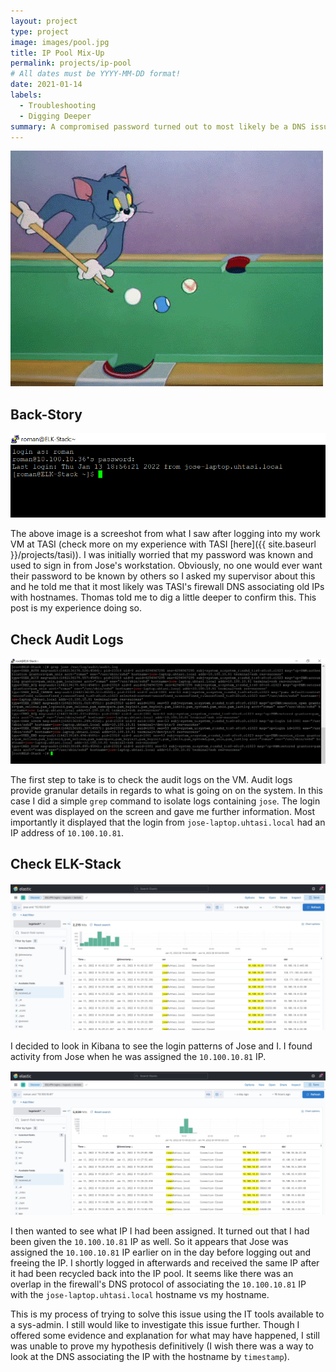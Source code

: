 ```yaml
---
layout: project
type: project
image: images/pool.jpg
title: IP Pool Mix-Up
permalink: projects/ip-pool
# All dates must be YYYY-MM-DD format!
date: 2021-01-14
labels:
  - Troubleshooting
  - Digging Deeper
summary: A compromised password turned out to most likely be a DNS issue resulting from recycled VPN IPs. 
---
```

<img class="ui image" src="../images/pool.gif">

## Back-Story
<img class="ui image" src="../images/jose-login.png">

The above image is a screeshot from what I saw after logging into my work VM at TASI (check more on my experience with TASI [here]({{ site.baseurl }}/projects/tasi)). I was initially worried that my password was known and used to sign in from Jose's workstation. Obviously, no one would ever want their password to be known by others so I asked my supervisor about this and he told me that it most likely was TASI's firewall DNS associating old IPs with hostnames. Thomas told me to dig a little deeper to confirm this. This post is my experience doing so.

## Check Audit Logs
<img class="ui image" src="../images/audit-log.png">

The first step to take is to check the audit logs on the VM. Audit logs provide granular details in regards to what is going on on the system. In this case I did a simple `grep` command to isolate logs containing `jose`. The login event was displayed on the screen and gave me further information. Most importantly it displayed that the login from `jose-laptop.uhtasi.local` had an IP address of `10.100.10.81`.

## Check ELK-Stack
<img class="ui image" src="../images/jose-elk.jpg">

I decided to look in Kibana to see the login patterns of Jose and I. I found activity from Jose when he was assigned the `10.100.10.81` IP. 

<img class="ui image" src="../images/roman-elk.jpg">

I then wanted to see what IP I had been assigned. It turned out that I had been given the `10.100.10.81` IP as well. So it appears that Jose was assigned the `10.100.10.81` IP earlier on in the day before logging out and freeing the IP. I shortly logged in afterwards and received the same IP after it had been recycled back into the IP pool. It seems like there was an overlap in the firewall's DNS protocol of associating the `10.100.10.81` IP with the `jose-laptop.uhtasi.local` hostname vs my hostname. 

This is my process of trying to solve this issue using the IT tools available to a sys-admin. I still would like to investigate this issue further. Though I offered some evidence and explanation for what may have happened, I still was unable to prove my hypothesis definitively (I wish there was a way to look at the DNS associating the IP with the hostname by `timestamp`).
